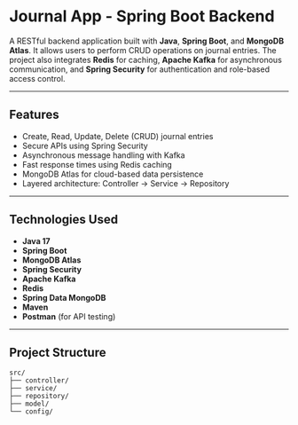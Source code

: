 
# Journal App - Spring Boot Backend

A RESTful backend application built with **Java**, **Spring Boot**, and **MongoDB Atlas**. It allows users to perform CRUD operations on journal entries. The project also integrates **Redis** for caching, **Apache Kafka** for asynchronous communication, and **Spring Security** for authentication and role-based access control.

---

## Features

- Create, Read, Update, Delete (CRUD) journal entries
- Secure APIs using Spring Security
- Asynchronous message handling with Kafka
- Fast response times using Redis caching
- MongoDB Atlas for cloud-based data persistence
- Layered architecture: Controller → Service → Repository

---

## Technologies Used

- **Java 17**
- **Spring Boot**
- **MongoDB Atlas**
- **Spring Security**
- **Apache Kafka**
- **Redis**
- **Spring Data MongoDB**
- **Maven**
- **Postman** (for API testing)

---

## Project Structure

```
src/
├── controller/
├── service/
├── repository/
├── model/
└── config/
